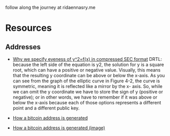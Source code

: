 follow along the journey at ridaennasry.me



# Resources


## Addresses

- [Why we specify eveness of y^2=f(x) in compressed SEC format](https://bitcoin.stackexchange.com/questions/41662/on-public-keys-compression-why-an-even-or-odd-y-coordinate-corresponds-to-the-p)
DRTL: because the left side of the equation is y2, the solution for y is a square root, which can have a positive or negative value. Visually, this means that the resulting y coordinate can be above or below the x-axis. As you can see from the graph of the elliptic curve in Figure 4-2, the curve is symmetric, meaning it is reflected like a mirror by the x- axis. So, while we can omit the y coordinate we have to store the sign of y (positive or negative); or in other words, we have to remember if it was above or below the x-axis because each of those options represents a different point and a different public key.

- [How a bitcoin address is generated](https://bitcointalk.org/index.php?topic=5223167.0)
- [How a bitcoin address is generated (image)](https://en.bitcoinwiki.org/upload/en/images/thumb/a/a6/BitcoinAddress.png/700px-BitcoinAddress.png)
